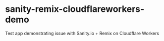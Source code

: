 # sanity-remix-cloudflareworkers-demo
Test app demonstrating issue with Sanity.io + Remix on Cloudflare Workers
